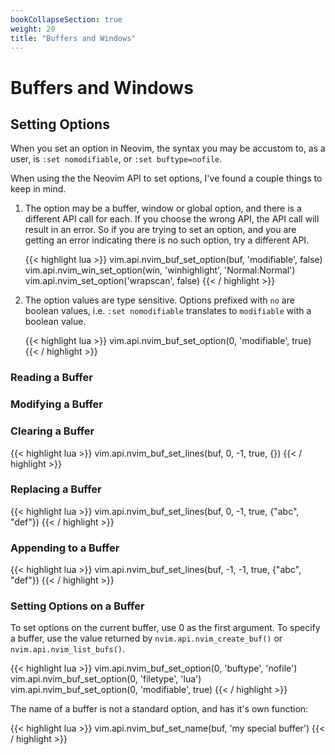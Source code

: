 ```yaml
---
bookCollapseSection: true
weight: 20
title: "Buffers and Windows"
---
```


# Buffers and Windows

## Setting Options

When you set an option in Neovim, the syntax you may be accustom to, as a user,
is `:set nomodifiable`, or `:set buftype=nofile`.

When using the the Neovim API to set options, I've found a couple things to
keep in mind.

1.  The option may be a buffer, window or global option, and there is a
    different API call for each. If you choose the wrong API, the API call will
    result in an error. So if you are trying to set an option, and you are
    getting an error indicating there is no such option, try a different API.

    {{< highlight lua >}}
vim.api.nvim_buf_set_option(buf, 'modifiable', false)
vim.api.nvim_win_set_option(win, 'winhighlight', 'Normal:Normal')
vim.api.nvim_set_option('wrapscan', false)
{{< / highlight >}}

2.  The option values are type sensitive. Options prefixed with `no` are
    boolean values, i.e. `:set nomodifiable` translates to `modifiable` with a
    boolean value.

    {{< highlight lua >}}
vim.api.nvim_buf_set_option(0, 'modifiable', true)
{{< / highlight >}}

### Reading a Buffer

### Modifying a Buffer

### Clearing a Buffer

{{< highlight lua >}}
vim.api.nvim_buf_set_lines(buf, 0, -1, true, {})
{{< / highlight >}}

### Replacing a Buffer

{{< highlight lua >}}
vim.api.nvim_buf_set_lines(buf, 0, -1, true, {"abc", "def"})
{{< / highlight >}}

### Appending to a Buffer

{{< highlight lua >}}
vim.api.nvim_buf_set_lines(buf, -1, -1, true, {"abc", "def"})
{{< / highlight >}}

### Setting Options on a Buffer

To set options on the current buffer, use 0 as the first argument. To specify a
buffer, use the value returned by `nvim.api.nvim_create_buf()` or
`nvim.api.nvim_list_bufs()`.

{{< highlight lua >}}
vim.api.nvim_buf_set_option(0, 'buftype', 'nofile')
vim.api.nvim_buf_set_option(0, 'filetype', 'lua')
vim.api.nvim_buf_set_option(0, 'modifiable', true)
{{< / highlight >}}

The name of a buffer is not a standard option, and has it's own function:

{{< highlight lua >}}
vim.api.nvim_buf_set_name(buf, 'my special buffer')
{{< / highlight >}}

